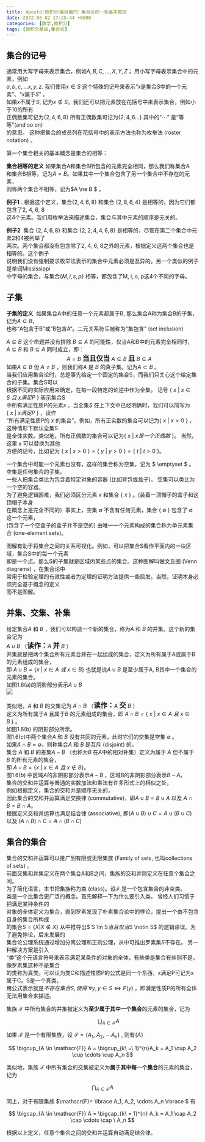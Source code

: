 ```yaml
---
title: Apostol微积分Ⅰ基础篇P2 集合论的一些基本概念
date: 2022-08-02 17:25:44 +0800
categories: [数学,微积分]
tags: [微积分基础,集合论]
---
```


## 集合的记号

通常用大写字母来表示集合，例如$A, B, C, ...,X,Y,Z$；  用小写字母表示集合中的元素，例如   
$a,b,c,...x,y,z$. 我们使用$x \in S$ 这个特殊的记号来表示“$x$是集合$S$中的一个元素”、“$x$属于$S$” 。  
如果$x$不属于$S$,  记为$x \notin S$。我们还可以把元素放在花括号中来表示集合，例如小于10的所有  
正偶数集可记为$\lbrace2,4,6,8 \rbrace$  所有正偶数集可记为$\lbrace 2,4,6\dots\rbrace$  其中的“$\cdots$” 是“等等”(and so on)    
的意思。 这种把集合的成员列在花括号中的表示方法也称为枚举法 (roster notation) 。  

第一个集合相关的基本概念是集合的相等：  

${\mathbf{集合相等的定义} }$   如果集合A和集合B所包含的元素完全相同，那么我们称集合A  
和集合B相等，记为$A=B$。如果其中一个集合包含了另一个集合中不存在的元素，  
则称两个集合不相等，记为$A \ne B $ 。  

${\mathbf{例子1}\ }$. 根据这个定义，集合$\lbrace 2, 4, 6, 8\rbrace$ 和集合 $\lbrace 2,8,6,4\rbrace$ 是相等的，因为它们都包含了2, 4, 6, 8  
这4个元素。我们用枚举法来描述集合，集合与其中元素的顺序是无关的。    

${\mathbf{例子2}\ }$  集合 $\lbrace 2, 4, 6, 8\rbrace$ 和集合 $\lbrace 2,2,4,4,6,8\rbrace$ 是相等的，尽管在第二个集合中元素2和4被列举了  
两次。两个集合都没有包含除了2, 4, 6, 8之外的元素，根据定义这两个集合也是相等的。这个例子  
说明我们没有强制要求枚举法表示的集合中元素必须是互异的。另一个类似的例子是单词Mississippi  
中字母的集合，与集合$\lbrace M,i,s,p \rbrace$ 相等，都包含了M, i, s, p这4个不同的字母。

##  子集

 ${\mathbf{子集的定义}\ }$  如果集合A中的任意一个元素都属于B, 那么集合A称为集合B的子集，记为$A \subseteq B$，   
 也称“A包含于B”或“B包含A”。二元关系符$\subseteq$被称为“集包含” (set inclusion)      

$A \subseteq B$ 这个命题并没有排除 $B \subseteq A$ 的可能性，仅当A和B中的元素完全相同时，   
$A \subseteq B$ 和 $B \subseteq A$ 同时成立，即：        
$\hspace{10em}$									$A = B$     <font face="STKaiti" size=4 style="font-weight:bold">当且仅当</font>  $A \subseteq B$  <font face="STKaiti" size=4 style="font-weight:bold">且</font> $B \subseteq A$      
如果$A \subseteq B$ 但 $A \ne B$ ，则我们称$A$ 是 $B$ 的真子集。记为$A \subset B$ 。   
当我们应用集合论时，总是事先给定一个固定的集合S，而我们只关心这个给定集合的子集。集合S可以  
根据不同的实际应用来确定，在每一段特定的论述中作为全集。  记号 $\lbrace \ x \ | \ x \in S \ 且 \ x 满足P \ \rbrace$ 表示集合S  
中所有满足性质P的元素$x$ 。当全集$S$ 在上下文中已经明确时，我们可以简写为$\lbrace\ x\ |\ x 满足 P \ \rbrace$ ，读作  
“所有满足性质P的 $x$ 的集合”。例如，所有正实数的集合可以记为$\lbrace\ x \ |\ x > 0\ \rbrace$ ，这种情形下默认全集S  
是全体实数。类似地，所有正偶数的集合可以记为$\lbrace\ x \ |\ x 是一个正偶数\ \rbrace$。 当然，这里 $x$ 可以替换为其他  
方便的记号，比如记为 $\lbrace\ x \ |\ x > 0\ \rbrace =\lbrace\ y \ |\ y > 0\ \rbrace=\lbrace\ t \ |\ t > 0\ \rbrace$。  

一个集合中可能一个元素也没有，这样的集合称为空集，记为 $ \emptyset $ 。空集是任何集合的子集。    
一些人把集合类比为包含着特定对象的容器 (比如背包或盒子)。 空集可以类比为一个空的容器。  
为了避免逻辑困难，我们必须区分元素 $x$ 和集合 $\lbrace\ x\ \rbrace$ 。(装着一顶帽子的盒子和这顶帽子本身  
在概念上是完全不同的）事实上，空集 $\emptyset$ 不含有任何元素，集合 $\lbrace\ \emptyset \ \rbrace$ 包含了 $\emptyset$ 这一个元素，  
(包含了一个空盒子的盒子并不是空的)  由唯一一个元素构成的集合称为单元素集合 (one-element sets)。     

图解有助于将集合之间的关系可视化。例如，可以把集合S看作平面内的一块区域，集合S中的每一个元素  
即是一个点。那么S的子集就是区域内某些点的集合。这种图解叫做文氏图 (Venn diagrams) ，在集合论中  
常用于检验定理的有效性或者为定理的证明方法提供一些启发。当然，证明本身必须完全基于概念的定义  
而不是图解。

## 并集、交集、补集

给定集合$A$ 和 $B$ ，我们可以构造一个新的集合，称为$A$ 和 $B$ 的并集。这个新的集合记为     
                         $A \cup B$   （<font face="STKaiti" size=4 style="font-weight:bold">读作：</font>$A$ <font face="STKaiti" size=4 style="font-weight:bold">并</font> $B$ ）  
并集就是把两个集合所有元素合并在一起组成的集合，定义为所有属于A或属于B的元素组成的集合，   
即  $A \cup B = \lbrace x \ |\ x \in A \ 或\ x \in B \rbrace$    也就是说$A \cup B$ 是至少属于A, B其中一个集合的元素的集合。     
如图1.6(a)的阴影部分表示$A \cup B$   
![](https://cdn.jsdelivr.net/gh/dlcai/image-bed/img/calculus1_basics_p2/1.png)

类似地，$A$ 和 $B$ 的交集记为 $A \cap B$ （<font face="STKaiti" size=4 style="font-weight:bold">读作：</font>$A$ <font face="STKaiti" size=4 style="font-weight:bold">交</font> $B$ ）    
定义为所有属于$A$ 且属于$B$ 的元素组成的集合，即 $A \cap B = \lbrace\ x \ |\ x \in A \ 且\ x \in B \ \rbrace$ 。   
如图1.6(b) 的阴影部分所示。  
图$1.6(c)$中两个集合$A$ 和 $B$ 没有共同的元素，此时它们的交集是空集 $\emptyset$ 。   
如果$A \cap B = \emptyset$，则称集合$A$ 和 $B$ 是互斥 (disjoint) 的。  
集合 $A$ 和 $B$ 的差集$A-B$ （也称为$B$ 在$A$中的相对补集）定义为属于 $A$ 但不属于 $B$ 的所有元素的集合，  
即  $A - B = \lbrace x\ |\ x \in A \ 且 \ x \notin B \rbrace$。  
图$1.6(b)$ 中区域$A$的非阴影部分表示$A-B$ ，区域B的非阴影部分表示$B-A$。  
集合的交和并运算与普通的实数加法和乘法有许多形式上的相似之处，  
例如根据定义，集合的交和并是顺序无关的，  
因此集合的交和并运算满足交换律 (commutative)，即$A \cup B = B \cup A$ 以及 $A \cap B = B \cap A$。   
根据定义交和并运算也满足结合律 (associative), 即$(A \cup B) \cup C = A \cup (B \cup C)$ 以及 $(A \cap B) \cap C = A \cap (B \cap C)$   

## 集合的集合

集合的交和并运算可以推广到有限或无限集族 (Family of sets, 也叫collections of sets) 。      
前面交集和并集定义在两个集合A和B之间，集族的交和并则定义在任意个集合之间。    
为了简化语言，本书把集族称为类 (class)。设$\mathscr{F}$ 是一个包含集合的非空类。  
类是一个比集合更广泛的概念。首先解释一下为什么要引入类。 曾经人们习惯于把满足某种条件的  
对象的全体定义为集合，直到罗素发现了朴素集合论中的悖论，提出一个由不包含自身的集合所构成  
的集合$S = \lbrace X| X \notin X \rbrace$  从中推导出$ S \in S$当且仅当$S \notin S$  的逻辑谬误。为了避免悖论，后来发展的  
集合论公理系统通过增加分离公理和正则公理，从中可推出罗素集$S$不存在。 另一种解决方案是引入   
“类”这个元语言符号来表示满足某条件的对象的全体，有些类是集合有些则不是，像罗素集这种不是集合  
的类称为真类。可以认为类C和描述性质P的公式是同一个东西，x满足P可记为x属于C。S是一个真类，    
用公式表示就是$不存在集合S, 使得\  \forall y, y \in S \iff P(y)$ ，即满足性质P的所有全体无法用集合来描述。  

集族 $\mathscr{F}$ 中所有集合的并集被定义为**至少属于其中一个集合**的元素的集合，记为   

$$
\hspace{2em}
\bigcup_{A \in \mathscr{F}}{A}
$$

如果 $\mathscr{F}$ 是一个有限集族，设 $\mathscr{F} = \lbrace A_1,\ A_2,\ \cdots A_n \rbrace$ , 则有$\{A\}$   


$$
\bigcup_{A \in \mathscr{F}} A = \bigcup_{k\ =\ 1}^{n}A_k = A_1 \cup A_2 \cup \cdots \cup A_n
$$


类似地，集族 $\mathscr{F}$ 中所有集合的交集被定义为**属于其中每一个集合**的元素的集合，记为    

$$
\bigcap_{A \in \mathscr{F}} A
$$


同上，对于有限集族 $\mathscr{F}= \lbrace A_1, A_2, \cdots A_n \rbrace $ 有       

$$
\bigcap_{A \in \mathscr{F}} A = \bigcap_{k\ = 1}^{n} A_k = A_1 \cap A_2 \cap \cdots \cap \ A_n
$$


根据以上定义，任意个集合之间的交和并运算自动满足结合律。
